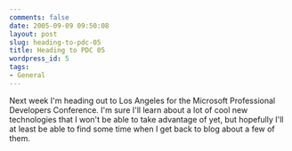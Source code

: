 ```yaml
---
comments: false
date: 2005-09-09 09:50:08
layout: post
slug: heading-to-pdc-05
title: Heading to PDC 05
wordpress_id: 5
tags:
- General
---
```


Next week I'm heading out to Los Angeles for the Microsoft Professional Developers Conference. I'm sure I'll learn about a lot of cool new technologies that I won't be able to take advantage of yet, but hopefully I'll at least be able to find some time when I get back to blog about a few of them.
